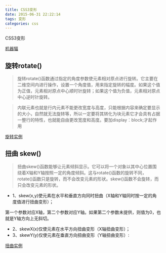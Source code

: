 ```yaml
---
title: CSS3变形
date: 2015-06-31 22:22:14
tags: 变形
categories: css
---
```

CSS3变形
<!-- more -->

[机器猫](/html/css3-demo.html)

## 旋转rotate()

> 旋转rotate()函数通过指定的角度参数使元素相对原点进行旋转。它主要在二维空间内进行操作，设置一个角度值，用来指定旋转的幅度。如果这个值为正值，元素相对原点中心顺时针旋转；如果这个值为负值，元素相对原点中心逆时针旋转。

> 内联元素也就是行内元素不能更改宽度与高度，只能根据内容来确定要显示的大小，自然就无法旋转等，所以一定要将其转化为块元素它才会具有占据一整行的特性，也就能自由更改宽度和高度。要加display：block;才起作用

[旋转实例](/html/css3-rotate.html)

## 扭曲 skew()

> 扭曲skew()函数能够让元素倾斜显示。它可以将一个对象以其中心位置围绕着X轴和Y轴按照一定的角度倾斜。这与rotate()函数的旋转不同，rotate()函数只是旋转，而不会改变元素的形状。skew()函数不会旋转，而只会改变元素的形状。

* 1、skew(x,y)使元素在水平和垂直方向同时扭曲（X轴和Y轴同时按一定的角度值进行扭曲变形）；

第一个参数对应X轴，第二个参数对应Y轴。如果第二个参数未提供，则值为0，也就是Y轴方向上无斜切。

* 2、skewX(x)仅使元素在水平方向扭曲变形（X轴扭曲变形）；
* 3、skewY(y)仅使元素在垂直方向扭曲变形（Y轴扭曲变形）:

[扭曲实例](/html/css3-skew.html)

